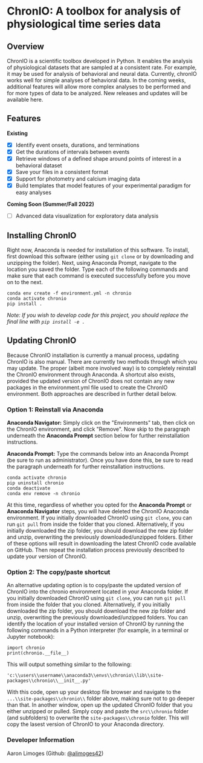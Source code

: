 # ChronIO: A toolbox for analysis of physiological time series data

## Overview
ChronIO is a scientific toolbox developed in Python. It enables the analysis of physiological datasets that are sampled 
at a consistent rate. For example, it may be used for analysis of behavioral and neural data. Currently, chronIO works 
well for simple analyses of behavioral data. In the coming weeks, additional features will allow more complex 
analyses to be performed and for more types of data to be analyzed. 
New releases and updates will be available here.

## Features
**Existing**
 - [x] Identify event onsets, durations, and terminations
 - [x] Get the durations of intervals between events
 - [x] Retrieve windows of a defined shape around points of interest in a behavioral dataset
 - [x] Save your files in a consistent format
 - [x] Support for photometry and calcium imaging data
 - [x] Build templates that model features of your experimental paradigm for easy analyses

**Coming Soon (Summer/Fall 2022)**
 - [ ] Advanced data visualization for exploratory data analysis

## Installing ChronIO
Right now, Anaconda is needed for installation of this software. To install, first download this software 
(either using `git clone` or by downloading and unzipping the folder). Next, using Anaconda Prompt, navigate to 
the location you saved the folder. Type each of the following commands and make sure that each command is executed 
successfully before you move on to the next.

```angular2html
conda env create -f environment.yml -n chronio
conda activate chronio
pip install .
```

_Note: If you wish to develop code for this project, you should replace the final line with `pip install -e .`_

## Updating ChronIO
Because ChronIO installation is currently a manual process, updating ChronIO is also manual. There are currently two 
methods through which you may update. The proper (albeit more involved way) is to completely reinstall the ChronIO 
environment through Anaconda. A shortcut also exists, provided the updated version of ChronIO does not contain any 
new packages in the environment.yml file used to create the ChronIO environment. Both approaches are described in 
further detail below.

### Option 1: Reinstall via Anaconda
**Anaconda Navigator:** Simply click on the "Environments" tab, then click on the ChronIO environment, 
and click "Remove". Now skip to the paragraph underneath the **Anaconda Prompt** section below for further
reinstallation instructions.

**Anaconda Prompt:** Type the commands below into an Anaconda Prompt (be sure to run as administrator). 
Once you have done this, be sure to read the paragraph underneath for further reinstallation instructions.
```angular2html
conda activate chronio
pip uninstall chronio
conda deactivate            
conda env remove -n chronio 
```

At this time, regardless of whether you opted for the **Anaconda Prompt** or **Anaconda Navigator** steps, you will 
have deleted the ChronIO Anaconda environment. 
If you initially downloaded ChronIO using `git clone`, you can run `git pull` from inside the folder that you cloned.
Alternatively, if you initially downloaded the zip folder, you should download the new zip folder and unzip, overwriting 
the previously downloaded/unzipped folders. Either of these options will result in downloading the latest 
ChronIO code available on GitHub.
Then repeat the installation process previously described to update your version of ChronIO.


### Option 2: The copy/paste shortcut
An alternative updating option is to copy/paste the updated version of ChronIO into the chronio environment located 
in your Anaconda folder. If you initially downloaded ChronIO using `git clone`, you can run `git pull` from inside the 
folder that you cloned.
Alternatively, if you initially downloaded the zip folder, you should download the new zip folder and unzip, overwriting 
the previously downloaded/unzipped folders. You can identify the location of your installed version of 
ChronIO by running the following commands in a Python interpreter (for example, in a terminal or Jupyter notebook):

```angular2html
import chronio
print(chronio.__file__)
```
This will output something similar to the following:
```angular2html
'c:\\users\\username\\anaconda3\\envs\\chronio\\lib\\site-packages\\chronio\\__init__.py'
```
With this code, open up your desktop file browser and navigate to the `...\\site-packages\\chronio\\` folder above,
making sure not to go deeper than that.
In another window, open up the updated ChronIO folder that you either unzipped or pulled. Simply copy and paste the 
`src\\chronio` folder (and subfolders) to overwrite the `site-packages\\chronio` folder. 
This will copy the lasest version of ChronIO to your Anaconda directory.

### Developer Information
Aaron Limoges (Github: [@alimoges42](https://github.com/alimoges42))
